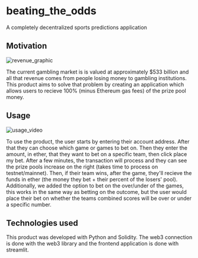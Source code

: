 # beating_the_odds
A completely decentralized sports predictions application

## Motivation

![revenue_graphic](!https://github.com/billysco/beating_the_odds/blob/main/README_pics/revenue.png)

The current gambling market is is valued at approximately $533 billion and all that revenue comes from people losing money to gambling institutions. This product aims to solve that problem by creating an application which allows users to recieve 100% (minus Ethereum gas fees) of the prize pool money. 

## Usage

![usage_video](!https://github.com/billysco/beating_the_odds/blob/main/README_pics/Project_3_demo.gif)

To use the product, the user starts by entering their account address. After that they can choose which game or games to bet on. Then they enter the amount, in ether, that they want to bet on a specific team, then click place my bet. After a few minutes, the transaction will process and they can see the prize pools increase on the right (takes time to process on testnet/mainnet). Then, if their team wins, after the game, they'll recieve the funds in ether (the money they bet + their percent of the losers' pool).  Additionally, we added the option to bet on the over/under of the games, this works in the same way as betting on the outcome, but the user would place their bet on whether the teams combined scores will be over or under a specific number. 

## Technologies used
This product was developed with Python and Solidity. The web3 connection is done with the web3 library and the frontend application is done with streamlit.

